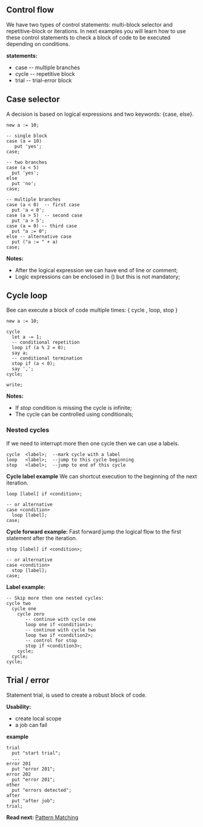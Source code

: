 ## Control flow

We have two types of control statements: multi-block selector and repetitive-block or iterations. In next examples you will learn how to use these control statements to check a block of code to be 
executed depending on conditions.

**statements:**

* case   -- multiple branches
* cycle  -- repetitive block
* trial  -- trial-error block

## Case selector

A decision is based on logical expressions and two keywords: {case, else}.

```
new a := 10; 

-- single block
case (a = 10)
   put 'yes';
case;

-- two branches
case (a < 5)
  put 'yes';
else
  put 'no';
case;
```

```
-- multiple branches
case (a < 0)  -- first case
  put 'a < 0';
case (a > 5)  -- second case
  put 'a > 5';
case (a = 0) -- third case
  put "a := 0"; 
else -- alternative case
  put ("a := " + a)
case;

```  
**Notes:** 

* After the logical expression we can have end of line or comment;
* Logic expressions can be enclosed in () but this is not mandatory;


## Cycle loop

Bee can execute a block of code multiple times: { cycle , loop, stop }

```
new a := 10;

cycle
  let a -= 1;
  -- conditional repetition
  loop if (a % 2 = 0);  
  say a;  
  -- conditional termination
  stop if (a < 0);
  say ','; 
cycle;

write;
```

**Notes:** 

* If _stop_ condition is missing the cycle is infinite;
* The cycle can be controlled using conditionals;

### Nested cycles
If we need to interrupt more then one cycle then we can use a labels.

```
cycle  <label>;  --mark cycle with a label
loop   <label>;  --jump to this cycle beginning
stop   <label>;  --jump to end of this cycle 
```

**Cycle label example**
We can shortcut execution to the beginning of the next iteration.  

```
loop [label] if <condition>;

-- or alternative
case <condition>
  loop [label];
case;
```

**Cycle forward example:**
Fast forward jump the logical flow to the first statement after the iteration.   
```
stop [label] if <condition>;

-- or alternative
case <condition>
  stop [label];
case;

```

**Label example:** 
```
-- Skip more then one nested cycles:
cycle two
  cycle one
    cycle zero
       -- continue with cycle one
       loop one if <condition1>;        
       -- continue with cycle two
       loop two if <condition2>; 
       -- control for stop
       stop if <condition3>;
    cycle;
  cycle;
cycle;
```

## Trial / error

Statement trial, is used to create a robust block of code.

**Usability:**

* create local scope
* a job can fail

**example**
```
trial
  put "start trial";
  ...
error 201
  put "error 201";
error 202
  put "error 201"; 
other
  put "errors detected";
after
  put "after job"; 
trial;
```

**Read next:** [Pattern Matching](overview.md#pattern-matching)
